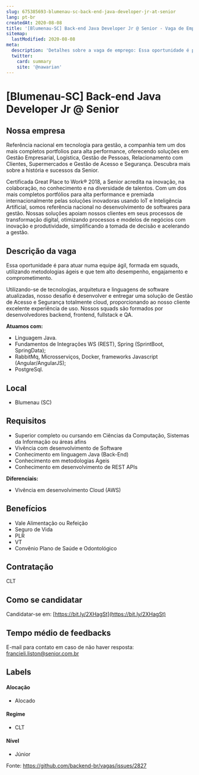 ```yaml
---
slug: 675385693-blumenau-sc-back-end-java-developer-jr-at-senior
lang: pt-br
createdAt: 2020-08-08
title: '[Blumenau-SC] Back-end Java Developer Jr @ Senior - Vaga de Emprego'
sitemap:
  lastModified: 2020-08-08
meta:
  description: 'Detalhes sobre a vaga de emprego: Essa oportunidade é para atuar numa equipe ágil, formada em squads, utilizando metodologias ágeis e que tem alto desempenho, engajamento e comprometimento.  Utilizando-se de tecnologias, arquitetura e linguagens de software atualizadas, nosso desafio é desenvolver e entregar uma solução de Gestão de Acesso e Segurança totalmente cloud, proporcionando ao nosso cliente excelente experiência de uso. Nossos squads são formados por desenvolvedores backend, frontend, fullstack e QA. **Atuamos com:** - Linguagem Java. - Fundamentos de Integrações WS (REST), Spring (SprintBoot, SpringData); - RabbitMq, Microsserviços, Docker, frameworks Javascript (Angular/AngularJS); - PostgreSql.'
  twitter:
    card: summary
    site: '@nawarian'
---
```


# [Blumenau-SC] Back-end Java Developer Jr @ Senior

## Nossa empresa

Referência nacional em tecnologia para gestão, a companhia tem um dos mais completos portfolios para alta performance, oferecendo soluções em Gestão Empresarial, Logística, Gestão de Pessoas, Relacionamento com Clientes, Supermercados e Gestão de Acesso e Segurança. Descubra mais sobre a história e sucessos da Senior.

Certificada Great Place to Work® 2018, a Senior acredita na inovação, na colaboração, no conhecimento e na diversidade de talentos. Com um dos mais completos portfólios para alta performance e premiada internacionalmente pelas soluções inovadoras usando IoT e Inteligência Artificial, somos referência nacional no desenvolvimento de softwares para gestão. Nossas soluções apoiam nossos clientes em seus processos de transformação digital, otimizando processos e modelos de negócios com inovação e produtividade, simplificando a tomada de decisão e acelerando a gestão.

## Descrição da vaga

Essa oportunidade é para atuar numa equipe ágil, formada em squads, utilizando metodologias ágeis e que tem alto desempenho, engajamento e comprometimento. 

Utilizando-se de tecnologias, arquitetura e linguagens de software atualizadas, nosso desafio é desenvolver e entregar uma solução de Gestão de Acesso e Segurança totalmente cloud, proporcionando ao nosso cliente excelente experiência de uso. Nossos squads são formados por desenvolvedores backend, frontend, fullstack e QA.

**Atuamos com:**

- Linguagem Java.
- Fundamentos de Integrações WS (REST), Spring (SprintBoot, SpringData);
- RabbitMq, Microsserviços, Docker, frameworks Javascript (Angular/AngularJS);
- PostgreSql.

## Local

- Blumenau (SC)

## Requisitos

- Superior completo ou cursando em Ciências da Computação, Sistemas da Informação ou áreas afins
- Vivência com desenvolvimento de Software
- Conhecimento em linguagem Java (Back-End)
- Conhecimento em metodologias Ágeis
- Conhecimento em desenvolvimento de REST APIs

**Diferenciais:**

- Vivência em desenvolvimento Cloud (AWS)

## Benefícios

- Vale Alimentação ou Refeição
- Seguro de Vida
- PLR
- VT
- Convênio Plano de Saúde e Odontológico

## Contratação

CLT

## Como se candidatar

Candidatar-se em: [https://bit.ly/2XHagSt](https://bit.ly/2XHagSt)

## Tempo médio de feedbacks

E-mail para contato em caso de não haver resposta: francieli.liston@senior.com.br

## Labels

#### Alocação
- Alocado

#### Regime
- CLT

#### Nível
- Júnior




Fonte: https://github.com/backend-br/vagas/issues/2827